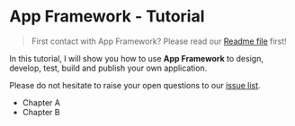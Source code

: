 # App Framework - Tutorial

> First contact with App Framework? Please read our [Readme file](../README.md) first!

In this tutorial, I will show you how to use **App Framework** to design, develop, test, build and publish your own application.

Please do not hesitate to raise your open questions to our [issue list](https://github.com/scriptPilot/app-framework/issues).

- Chapter A
- Chapter B
